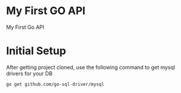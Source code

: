 # My First GO API
My First Go API

# Initial Setup
After getting project cloned, use the following command to get mysql drivers for your DB

`go get github.com/go-sql-driver/mysql`

